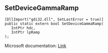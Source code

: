 ## SetDeviceGammaRamp

```
[DllImport("gdi32.dll", SetLastError = true)]
public static extern bool SetDeviceGammaRamp(
   IntPtr hdc,
   IntPtr lpRamp
);
```

Microsoft documentation: [Link](https://docs.microsoft.com/en-us/windows/win32/api/wingdi/nf-wingdi-setdevicegammaramp)
